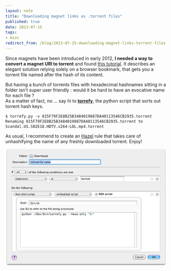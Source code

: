 ```yaml
--- 
layout: note
title: "Downloading magnet links as .torrent files"
published: true
date: 2013-07-15
tags:
- misc
redirect_from: /blog/2013-07-15-downloading-magnet-links-torrent-files
---
```


Since magnets have been introduced in early 2012, **I needed a way to convert a magnet URI to torrent** and found [this tutorial](https://forum.utorrent.com/viewtopic.php?id=115820). It describes an elegant solution relying solely on a browser bookmark, that gets you a torrent file named after the hash of its content.

But having a bunch of torrents files with hexadecimal hashnames sitting in a folder isn't super user friendly : would it be hard to have an evocative name for each file ?  
As a matter of fact, no ... say hi to [**torrefy**](https://github.com/KraYmer/torrefy), the python script that sorts out torrent hash keys.

    $ torrefy.py -v 815F79F2E8B25B3484019887DA40113546CB2935.torrent 
    Renaming 815F79F2E8B25B3484019887DA40113546CB2935.torrent to 
    Scandal.US.S02E18.HDTV.x264-LOL.mp4.torrent    

As usual, I recommend to create an [Hazel](http://www.noodlesoft.com/hazel.php) rule that takes care of unhashifying the name of any freshly downloaded torrent. Enjoy!


![Triggering torrefy.py via an Hazel action](/public/img/posts/hazel-torrefy.png)

